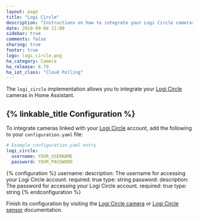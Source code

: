 ```yaml
---
layout: page
title: "Logi Circle"
description: "Instructions on how to integrate your Logi Circle cameras within Home Assistant."
date: 2018-09-08 11:00
sidebar: true
comments: false
sharing: true
footer: true
logo: logi_circle.png
ha_category: Camera
ha_release: 0.79
ha_iot_class: "Cloud Polling"
---
```


The `logi_circle` implementation allows you to integrate your [Logi Circle](https://circle.logi.com/) cameras in Home Assistant.

## {% linkable_title Configuration %}

To integrate cameras linked with your [Logi Circle](https://circle.logi.com/) account, add the following to your `configuration.yaml` file:

```yaml
# Example configuration.yaml entry
logi_circle:
  username: YOUR_USERNAME
  password: YOUR_PASSWORD
```

{% configuration %}
username:
  description: The username for accessing your Logi Circle account.
  required: true
  type: string
password:
  description: The password for accessing your Logi Circle account.
  required: true
  type: string
{% endconfiguration %}

Finish its configuration by visiting the [Logi Circle camera](/components/camera.logi_circle/) or [Logi Circle sensor](/components/sensor.logi_circle/) documentation.
